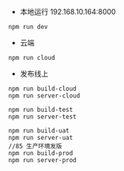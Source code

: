 * 本地运行 192.168.10.164:8000
~~~ 
npm run dev
~~~
* 云端 
~~~
npm run cloud
~~~
* 发布线上
~~~
npm run build-cloud
npm run server-cloud

npm run build-test
npm run server-test

npm run build-uat
npm run server-uat
//85 生产环境发版
npm run build-prod
npm run server-prod
~~~